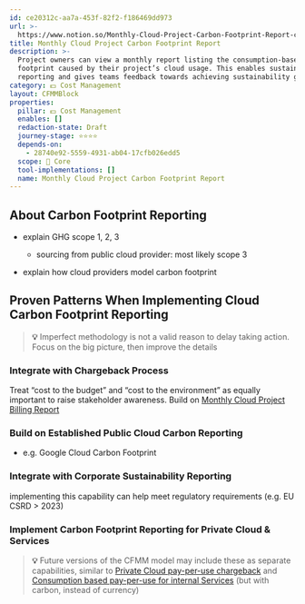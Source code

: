 ```yaml
---
id: ce20312c-aa7a-453f-82f2-f186469dd973
url: >-
  https://www.notion.so/Monthly-Cloud-Project-Carbon-Footprint-Report-ce20312caa7a453f82f2f186469dd973
title: Monthly Cloud Project Carbon Footprint Report
description: >-
  Project owners can view a monthly report listing the consumption-based carbon
  footprint caused by their project’s cloud usage. This enables sustainability
  reporting and gives teams feedback towards achieving sustainability goals.
category: 💵 Cost Management
layout: CFMMBlock
properties:
  pillar: 💵 Cost Management
  enables: []
  redaction-state: Draft
  journey-stage: ⭐️⭐️⭐️⭐️
  depends-on:
    - 28740e92-5559-4931-ab04-17cfb026edd5
  scope: 🏢 Core
  tool-implementations: []
  name: Monthly Cloud Project Carbon Footprint Report
---
```


## About Carbon Footprint Reporting

- explain GHG scope 1, 2, 3

    - sourcing from public cloud provider: most likely scope 3

- explain how cloud providers model carbon footprint

## Proven Patterns When Implementing Cloud Carbon Footprint Reporting

> **💡** Imperfect methodology is not a valid reason to delay taking action. Focus on the big picture, then improve the details

### Integrate with Chargeback Process

Treat “cost to the budget” and “cost to the environment” as equally important to raise stakeholder awareness. Build on [Monthly Cloud Project Billing Report](./monthly-cloud-project-billing-report.md) 

### Build on Established Public Cloud Carbon Reporting

- e.g. Google Cloud Carbon Footprint



### Integrate with Corporate Sustainability Reporting

implementing this capability can help meet regulatory requirements (e.g. EU CSRD > 2023)

### Implement Carbon Footprint Reporting for Private Cloud & Services

> **💡** Future versions of the CFMM model may include these as separate capabilities, similar to [Private Cloud pay-per-use chargeback](./private-cloud-pay-per-use-chargeback.md) and [Consumption based pay-per-use for internal Services](./consumption-based-pay-per-use-for-internal-services.md) (but with carbon, instead of currency)

